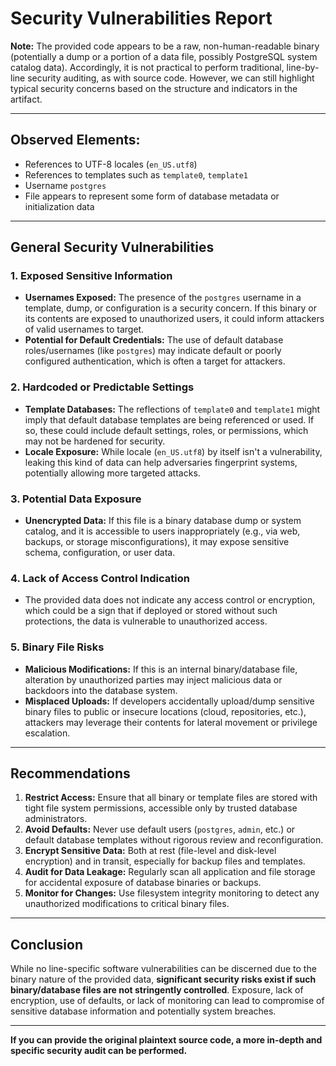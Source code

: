 # Security Vulnerabilities Report

**Note:** The provided code appears to be a raw, non-human-readable binary (potentially a dump or a portion of a data file, possibly PostgreSQL system catalog data). Accordingly, it is not practical to perform traditional, line-by-line security auditing, as with source code. However, we can still highlight typical security concerns based on the structure and indicators in the artifact.

---

## Observed Elements:
- References to UTF-8 locales (`en_US.utf8`)
- References to templates such as `template0`, `template1`
- Username `postgres`
- File appears to represent some form of database metadata or initialization data

---

## General Security Vulnerabilities

### 1. **Exposed Sensitive Information**
- **Usernames Exposed:** The presence of the `postgres` username in a template, dump, or configuration is a security concern. If this binary or its contents are exposed to unauthorized users, it could inform attackers of valid usernames to target.
- **Potential for Default Credentials:** The use of default database roles/usernames (like `postgres`) may indicate default or poorly configured authentication, which is often a target for attackers.

### 2. **Hardcoded or Predictable Settings**
- **Template Databases:** The reflections of `template0` and `template1` might imply that default database templates are being referenced or used. If so, these could include default settings, roles, or permissions, which may not be hardened for security.
- **Locale Exposure:** While locale (`en_US.utf8`) by itself isn't a vulnerability, leaking this kind of data can help adversaries fingerprint systems, potentially allowing more targeted attacks.

### 3. **Potential Data Exposure**
- **Unencrypted Data:** If this file is a binary database dump or system catalog, and it is accessible to users inappropriately (e.g., via web, backups, or storage misconfigurations), it may expose sensitive schema, configuration, or user data.

### 4. **Lack of Access Control Indication**
- The provided data does not indicate any access control or encryption, which could be a sign that if deployed or stored without such protections, the data is vulnerable to unauthorized access.

### 5. **Binary File Risks**
- **Malicious Modifications:** If this is an internal binary/database file, alteration by unauthorized parties may inject malicious data or backdoors into the database system.
- **Misplaced Uploads:** If developers accidentally upload/dump sensitive binary files to public or insecure locations (cloud, repositories, etc.), attackers may leverage their contents for lateral movement or privilege escalation.

---

## Recommendations

1. **Restrict Access:** Ensure that all binary or template files are stored with tight file system permissions, accessible only by trusted database administrators.
2. **Avoid Defaults:** Never use default users (`postgres`, `admin`, etc.) or default database templates without rigorous review and reconfiguration.
3. **Encrypt Sensitive Data:** Both at rest (file-level and disk-level encryption) and in transit, especially for backup files and templates.
4. **Audit for Data Leakage:** Regularly scan all application and file storage for accidental exposure of database binaries or backups.
5. **Monitor for Changes:** Use filesystem integrity monitoring to detect any unauthorized modifications to critical binary files.

---

## Conclusion
While no line-specific software vulnerabilities can be discerned due to the binary nature of the provided data, **significant security risks exist if such binary/database files are not stringently controlled**. Exposure, lack of encryption, use of defaults, or lack of monitoring can lead to compromise of sensitive database information and potentially system breaches.

---

**If you can provide the original plaintext source code, a more in-depth and specific security audit can be performed.**